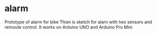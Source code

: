 # alarm
Prototype of alarm for bike
Thisn is sketch for alarn with two sensors and remoute control.
It works on Arduino UNO and Arduino Pro Mini
